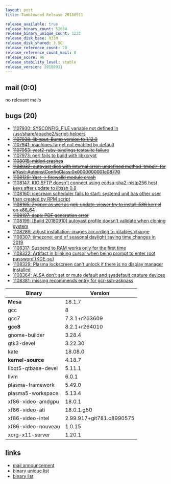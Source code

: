 ```yaml
---
layout: post
title: Tumbleweed Release 20180911

release_available: true
release_binary_count: 52604
release_binary_unique_count: 1232
release_disk_base: 933M
release_disk_shared: 3.5G
release_reference_count: 20
release_reference_count_mail: 0
release_score: 96
release_stability_level: stable
release_version: 20180911
---
```


## mail (0:0)

no relevant mails

## bugs (20)

<!--more-->

- [1107930: SYSCONFIG_FILE variable not defined in /usr/share/apache2/script-helpers](https://bugzilla.opensuse.org/show_bug.cgi?id=1107930)
- ~~[1107938: libinput: Bump version to 1.12.0](https://bugzilla.opensuse.org/show_bug.cgi?id=1107938)~~
- [1107941: machines.target not enabled by default](https://bugzilla.opensuse.org/show_bug.cgi?id=1107941)
- ~~[1107953: yast2-ruby-bindings testsuite failure](https://bugzilla.opensuse.org/show_bug.cgi?id=1107953)~~
- [1107973: perl fails to build with libxcrypt](https://bugzilla.opensuse.org/show_bug.cgi?id=1107973)
- ~~[1108015: midori crashes](https://bugzilla.opensuse.org/show_bug.cgi?id=1108015)~~
- ~~[1108032: autoyast dies with Internal error: undefined method `tmpdir' for #<Yast::AutoinstConfigClass:0x0000000001c08770>](https://bugzilla.opensuse.org/show_bug.cgi?id=1108032)~~
- ~~[1108129: Yast -> firewalld module crash](https://bugzilla.opensuse.org/show_bug.cgi?id=1108129)~~
- [1108147: KIO SFTP doesn't connect using ecdsa-sha2-nistp256 host keys after update to libssh 0.8](https://bugzilla.opensuse.org/show_bug.cgi?id=1108147)
- [1108160: icecream scheduler fails to start: systemd unit has other user than created by RPM script](https://bugzilla.opensuse.org/show_bug.cgi?id=1108160)
- ~~[1108165: Zypper as well as gpk-update-viewer try to install i586 kernel on x86_64](https://bugzilla.opensuse.org/show_bug.cgi?id=1108165)~~
- ~~[1108197: daps: PDF generation error](https://bugzilla.opensuse.org/show_bug.cgi?id=1108197)~~
- [1108199: \[Build 20180910\] autoyast profile doesn't validate when cloning system](https://bugzilla.opensuse.org/show_bug.cgi?id=1108199)
- [1108289: adjust installation-images according to iptables change](https://bugzilla.opensuse.org/show_bug.cgi?id=1108289)
- [1108307: timezone: end of seasonal daylight saving time changes in 2019](https://bugzilla.opensuse.org/show_bug.cgi?id=1108307)
- [1108317: Suspend to RAM works  only for the first time](https://bugzilla.opensuse.org/show_bug.cgi?id=1108317)
- [1108322: Artifact in blinking cursor when being prompt to enter root password (KDE-su)](https://bugzilla.opensuse.org/show_bug.cgi?id=1108322)
- [1108329: Plasma lockscreen can't unlock if there is no display manager installed](https://bugzilla.opensuse.org/show_bug.cgi?id=1108329)
- [1108364: ALSA don't set or mute default and sysdefault capture devices](https://bugzilla.opensuse.org/show_bug.cgi?id=1108364)
- [1108381: missing recommends entry for gcr-ssh-askpass](https://bugzilla.opensuse.org/show_bug.cgi?id=1108381)

Binary | Version
--- | ---
**Mesa** | 18.1.7
gcc | 8
gcc7 | 7.3.1+r263609
**gcc8** | 8.2.1+r264010
gnome-builder | 3.28.4
gtk3-devel | 3.22.30
kate | 18.08.0
**kernel-source** | 4.18.7
libqt5-qtbase-devel | 5.11.1
llvm | 6.0.1
plasma-framework | 5.49.0
plasma5-workspace | 5.13.4
xf86-video-amdgpu | 18.0.1
xf86-video-ati | 18.0.1.g50
xf86-video-intel | 2.99.917+git781.c8990575
xf86-video-nouveau | 1.0.15
xorg-x11-server | 1.20.1

## links

- [mail announcement](https://lists.opensuse.org/opensuse-factory/2018-09/msg00054.html)
- [binary unique list](http://download.tumbleweed.boombatower.com/20180911/rpm.unique.list)
- [binary list](http://download.tumbleweed.boombatower.com/20180911/rpm.list)
